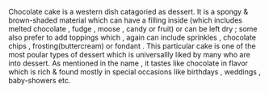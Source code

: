 Chocolate cake is a western dish catagoried as dessert. It is a spongy & brown-shaded material which can have a filling inside (which includes melted chocolate , fudge , moose , candy or fruit) or can be left dry ; some also prefer to add toppings which , again can include sprinkles , chocolate chips , frosting(buttercream) or fondant . This particular cake is one of the most poular types of dessert which is universallly liked by many who are into dessert. As mentioned in the name , it tastes like chocolate in flavor which is rich & found mostly in special occasions like birthdays , weddings , baby-showers etc.